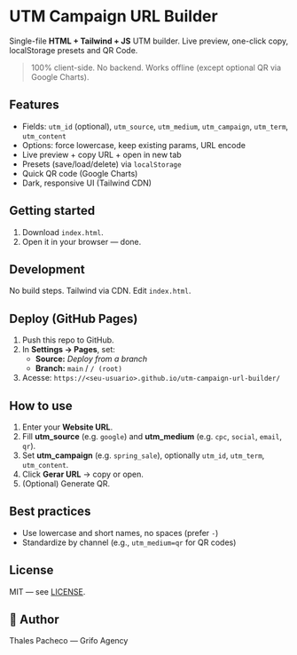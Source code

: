 # UTM Campaign URL Builder

Single-file **HTML + Tailwind + JS** UTM builder. Live preview, one-click copy, localStorage presets and QR Code.

> 100% client-side. No backend. Works offline (except optional QR via Google Charts).

##  Features
- Fields: `utm_id` (optional), `utm_source`, `utm_medium`, `utm_campaign`, `utm_term`, `utm_content`
- Options: force lowercase, keep existing params, URL encode
- Live preview + copy URL + open in new tab
- Presets (save/load/delete) via `localStorage`
- Quick QR code (Google Charts)
- Dark, responsive UI (Tailwind CDN)

##  Getting started
1. Download `index.html`.
2. Open it in your browser — done.

##  Development
No build steps. Tailwind via CDN. Edit `index.html`.

##  Deploy (GitHub Pages)
1. Push this repo to GitHub.
2. In **Settings → Pages**, set:
   - **Source:** *Deploy from a branch*
   - **Branch:** `main` / `/ (root)`
3. Acesse: `https://<seu-usuario>.github.io/utm-campaign-url-builder/`

##  How to use
1. Enter your **Website URL**.
2. Fill **utm_source** (e.g. `google`) and **utm_medium** (e.g. `cpc`, `social`, `email`, `qr`).
3. Set **utm_campaign** (e.g. `spring_sale`), optionally `utm_id`, `utm_term`, `utm_content`.
4. Click **Gerar URL** → copy or open.
5. (Optional) Generate QR.

##  Best practices
- Use lowercase and short names, no spaces (prefer `-`)
- Standardize by channel (e.g., `utm_medium=qr` for QR codes)

##  License
MIT — see [LICENSE](./LICENSE).

## 👤 Author
Thales Pacheco — Grifo Agency
